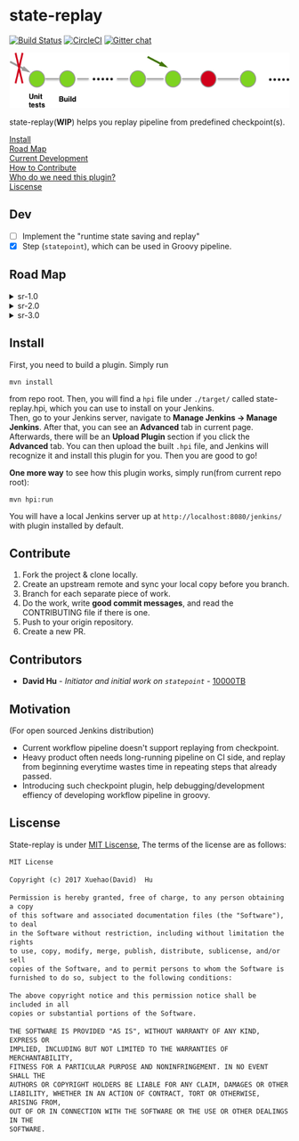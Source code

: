# state-replay

[![Build Status](https://travis-ci.org/10000TB/state-replay.svg?branch=master)](https://travis-ci.org/10000TB/state-replay) [![CircleCI](https://circleci.com/gh/10000TB/state-replay/tree/master.svg?style=svg)](https://circleci.com/gh/10000TB/state-replay/tree/master) [![Gitter chat](https://badges.gitter.im/state-replay/gitter.png)](https://gitter.im/state-replay/gitter)
  
  
  
![statereplay illustration](https://github.com/10000TB/state-replay/blob/master/src/main/resources/imgs/State-replay.png?raw=true)  
  
  
  
  

state-replay(<strong>WIP</strong>) helps you replay pipeline from predefined checkpoint(s).
  
  
  
[Install](#install)  
[Road Map](#road-map)  
[Current Development](#dev)  
[How to Contribute](#contribute)  
[Who do we need this plugin?](#motivation)  
[Liscense](#liscense)  

## Dev

- [ ] Implement the "runtime state saving and replay"
- [x] Step (`statepoint`), which can be used in Groovy pipeline.

## Road Map

<details>
           <summary>sr-1.0</summary>
           <p>Beta version: `statepoint` can be used to define checkpoint in Groovy pipeline. Such pipelines can replay from a checkpoint that is before the last failure point(s). (Note: If such pipelines have parallel steps, replay can happen from each corresponding checkpoint right before their last failure.)</p>
</details>
<details>
           <summary>sr-2.0</summary>
           <p>A reliable version with only 1.0 featues: Bug fixes to make 1.0 reliable.</p>
</details>
<details>
           <summary>sr-3.0</summary>
           <p>A complete version: replay can happen from predefined checkpoint.</p>
</details>

## Install

First, you need to build a plugin. Simply run 
```
mvn install
``` 
from repo root. Then, you will find a `hpi` file under `./target/` called state-replay.hpi, which you can use to install on your Jenkins.  
Then, go to your Jenkins server, navigate to **Manage Jenkins -> Manage Jenkins**. After that, you can see an **Advanced** tab in current page. Afterwards, there will be an **Upload Plugin** section if you click the **Advanced** tab. You can then upload the built `.hpi` file, and Jenkins will recognize it and install this plugin for you. Then you are good to go!

**One more way** to see how this plugin works, simply run(from current repo root):
```
mvn hpi:run
```
You will have a local Jenkins server up at `http://localhost:8080/jenkins/` with plugin installed by default.

## Contribute

1. Fork the project & clone locally.
2. Create an upstream remote and sync your local copy before you branch.
3. Branch for each separate piece of work.
4. Do the work, write <Strong>good commit messages</Strong>, and read the CONTRIBUTING file if there is one.
5. Push to your origin repository.
6. Create a new PR.

## Contributors

* **David Hu** - *Initiator and initial work on `statepoint`* - [10000TB](https://github.com/10000TB)

## Motivation
(For open sourced Jenkins distribution)
* Current workflow pipeline doesn't support replaying from checkpoint. 
* Heavy product often needs long-running pipeline on CI side, and replay from beginning everytime wastes time in repeating steps that already passed.
* Introducing such checkpoint plugin, help debugging/development effiency of developing workflow pipeline in groovy.

## Liscense

State-replay is under [MIT Liscense](https://github.com/10000TB/state-replay/blob/master/LICENSE), The terms of the license are as follows:

```
MIT License

Copyright (c) 2017 Xuehao(David)  Hu

Permission is hereby granted, free of charge, to any person obtaining a copy
of this software and associated documentation files (the "Software"), to deal
in the Software without restriction, including without limitation the rights
to use, copy, modify, merge, publish, distribute, sublicense, and/or sell
copies of the Software, and to permit persons to whom the Software is
furnished to do so, subject to the following conditions:

The above copyright notice and this permission notice shall be included in all
copies or substantial portions of the Software.

THE SOFTWARE IS PROVIDED "AS IS", WITHOUT WARRANTY OF ANY KIND, EXPRESS OR
IMPLIED, INCLUDING BUT NOT LIMITED TO THE WARRANTIES OF MERCHANTABILITY,
FITNESS FOR A PARTICULAR PURPOSE AND NONINFRINGEMENT. IN NO EVENT SHALL THE
AUTHORS OR COPYRIGHT HOLDERS BE LIABLE FOR ANY CLAIM, DAMAGES OR OTHER
LIABILITY, WHETHER IN AN ACTION OF CONTRACT, TORT OR OTHERWISE, ARISING FROM,
OUT OF OR IN CONNECTION WITH THE SOFTWARE OR THE USE OR OTHER DEALINGS IN THE
SOFTWARE.
```
